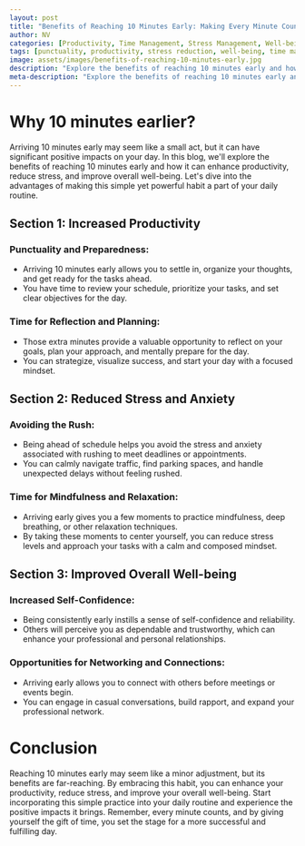 ```yaml
---
layout: post
title: "Benefits of Reaching 10 Minutes Early: Making Every Minute Count"
author: NV
categories: [Productivity, Time Management, Stress Management, Well-being]
tags: [punctuality, productivity, stress reduction, well-being, time management, networking, self-confidence]
image: assets/images/benefits-of-reaching-10-minutes-early.jpg
description: "Explore the benefits of reaching 10 minutes early and how it can enhance productivity, reduce stress, and improve overall well-being. Discover the advantages of making this simple yet powerful habit a part of your daily routine."
meta-description: "Explore the benefits of reaching 10 minutes early and how it can enhance productivity, reduce stress, and improve overall well-being. Discover the advantages of making this simple yet powerful habit a part of your daily routine."
---
```


# Why 10 minutes earlier?

Arriving 10 minutes early may seem like a small act, but it can have significant positive impacts on your day. In this blog, we'll explore the benefits of reaching 10 minutes early and how it can enhance productivity, reduce stress, and improve overall well-being. Let's dive into the advantages of making this simple yet powerful habit a part of your daily routine.

## Section 1: Increased Productivity

### Punctuality and Preparedness:

- Arriving 10 minutes early allows you to settle in, organize your thoughts, and get ready for the tasks ahead.
- You have time to review your schedule, prioritize your tasks, and set clear objectives for the day.

### Time for Reflection and Planning:

- Those extra minutes provide a valuable opportunity to reflect on your goals, plan your approach, and mentally prepare for the day.
- You can strategize, visualize success, and start your day with a focused mindset.

## Section 2: Reduced Stress and Anxiety

### Avoiding the Rush:

- Being ahead of schedule helps you avoid the stress and anxiety associated with rushing to meet deadlines or appointments.
- You can calmly navigate traffic, find parking spaces, and handle unexpected delays without feeling rushed.

### Time for Mindfulness and Relaxation:

- Arriving early gives you a few moments to practice mindfulness, deep breathing, or other relaxation techniques.
- By taking these moments to center yourself, you can reduce stress levels and approach your tasks with a calm and composed mindset.

## Section 3: Improved Overall Well-being

### Increased Self-Confidence:

- Being consistently early instills a sense of self-confidence and reliability.
- Others will perceive you as dependable and trustworthy, which can enhance your professional and personal relationships.

### Opportunities for Networking and Connections:

- Arriving early allows you to connect with others before meetings or events begin.
- You can engage in casual conversations, build rapport, and expand your professional network.

# Conclusion

Reaching 10 minutes early may seem like a minor adjustment, but its benefits are far-reaching. By embracing this habit, you can enhance your productivity, reduce stress, and improve your overall well-being. Start incorporating this simple practice into your daily routine and experience the positive impacts it brings. Remember, every minute counts, and by giving yourself the gift of time, you set the stage for a more successful and fulfilling day.
